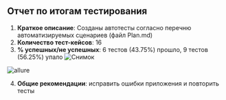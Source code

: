 ## Отчет по итогам тестирования ##
1. **Краткое описание**: Созданы автотесты согласно перечню автоматизируемых сценариев (файл Plan.md)
2. **Количество тест-кейсов**: 16
3. **% успешных/не успешных**: 6 тестов (43.75%) прошло, 9 тестов (56.25%) упало
![Снимок](https://user-images.githubusercontent.com/114166760/224560761-76e8fe79-8134-4791-a71f-98635d067035.PNG)

![allure](https://user-images.githubusercontent.com/114166760/224560770-85ad5085-d52b-4396-bae1-151d6af84b8f.PNG)

4. **Общие рекомендации**: исправить ошибки приложения и повторить тесты
